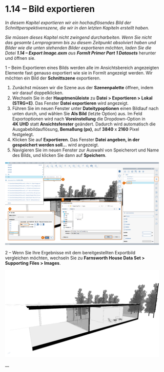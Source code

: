 # 1.14 – Bild exportieren

_In diesem Kapitel exportieren wir ein hochauflösendes Bild der Schnittperspektivenszene, die wir in den letzten Kapiteln erstellt haben._

_Sie müssen dieses Kapitel nicht zwingend durcharbeiten. Wenn Sie nicht das gesamte Lernprogramm bis zu diesem Zeitpunkt absolviert haben und Bilder wie die unten stehenden Bilder exportieren möchten, laden Sie die Datei_ _**1.14 – Export Image.axm**_ _aus_ _**FormIt Primer Part 1 Datasets**_ herunter und öffnen sie.

1 – Beim Exportieren eines Bilds werden alle im Ansichtsbereich angezeigten Elemente fast genauso exportiert wie sie in FormIt angezeigt werden. Wir möchten ein Bild der **Schnittszene** exportieren.

1. Zunächst müssen wir die Szene aus der **Szenenpalette** öffnen, indem wir darauf doppelklicken.
2. Wechseln Sie in der **Hauptmenüleiste** zu **Datei > Exportieren > Lokal (STRG+E)**. Das Fenster **Datei exportieren** wird angezeigt.
3. Führen Sie im neuen Fenster unter **Dateitypoptionen** einen Bildlauf nach unten durch, und wählen Sie **Als Bild** (letzte Option) aus. Im Feld Exportoptionen wird nach **Voreinstellung** die Dropdown-Option in **4K UHD** statt **Ansichtsfenster** geändert. Dadurch wird automatisch die Ausgabebildauflösung, **Bemaßung (px)**, auf **3840** x **2160** Pixel festgelegt.
4. Klicken Sie auf **Exportieren**. Das Fenster **Datei angeben, in der gespeichert werden soll...** wird angezeigt.
5. Navigieren Sie im neuen Fenster zur Auswahl von Speicherort und Name des Bilds, und klicken Sie dann auf **Speichern**.

![](<../../.gitbook/assets/0 (5).png>)

2 – Wenn Sie Ihre Ergebnisse mit dem bereitgestellten Exportbild vergleichen möchten, wechseln Sie zu **Farnsworth House Data Set > Supporting Files > Images**.

![Beispielexportbild aus dem Farnsworth House-Datensatz.](<../../.gitbook/assets/1 (16).png>)

__
